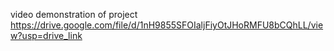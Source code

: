 video demonstration of project
https://drive.google.com/file/d/1nH9855SFOIaljFiyOtJHoRMFU8bCQhLL/view?usp=drive_link
